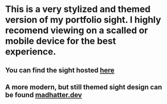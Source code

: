 # This is a very stylized and themed version of my portfolio sight. I highly recomend viewing on a scalled or mobile device for the best experience. 

## You can find the sight hosted [here](https://madhatter.herokuapp.com/)

## A more modern, but still themed sight design can be found [madhatter.dev](https://madhatter.dev)
